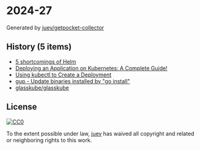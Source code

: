 # 2024-27

Generated by [juev/getpocket-collector](https://github.com/juev/getpocket-collector)

## History (5 items)

- [5 shortcomings of Helm](https://glasskube.eu/en/r/knowledge/5-helm-shortcomings/)
- [Deploying an Application on Kubernetes: A Complete Guide!](https://dev.to/pavanbelagatti/deploying-an-application-on-kubernetes-a-complete-guide-1cj6)
- [Using kubectl to Create a Deployment](https://kubernetes.io/docs/tutorials/kubernetes-basics/deploy-app/deploy-intro/)
- [gup - Update binaries installed by "go install"](https://github.com/nao1215/gup)
- [glasskube/glasskube](https://github.com/glasskube/glasskube)

## License

[![CC0](https://mirrors.creativecommons.org/presskit/buttons/88x31/svg/cc-zero.svg)](https://creativecommons.org/publicdomain/zero/1.0/)

To the extent possible under law, [juev](https://github.com/juev) has waived all copyright and related or neighboring rights to this work.
